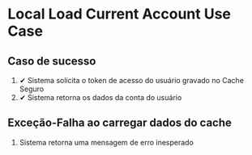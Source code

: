 # Local Load Current Account Use Case

## Caso de sucesso
1. ✔ Sistema solicita o token de acesso do usuário gravado no Cache Seguro
2. ✔ Sistema retorna os dados da conta do usuário

## Exceção-Falha ao carregar dados do cache
1. Sistema retorna uma mensagem de erro inesperado